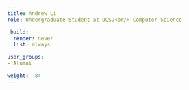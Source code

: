 ```yaml
---
title: Andrew Li
role: Undergraduate Student at UCSD<br/> Computer Science

_build:
  render: never
  list: always

user_groups:
- Alumni

weight: -84
---
```

